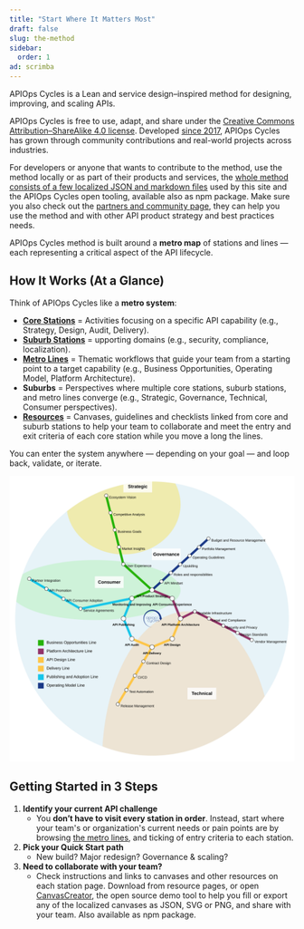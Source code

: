 ```yaml
---
title: "Start Where It Matters Most"
draft: false
slug: the-method
sidebar:
  order: 1
ad: scrimba
---
```


APIOps Cycles is a Lean and service design–inspired method for designing, improving, and scaling APIs.

APIOps Cycles is free to use, adapt, and share under the [Creative Commons Attribution–ShareAlike 4.0 license](https://creativecommons.org/licenses/by-sa/4.0/). Developed [since 2017](../changelog/), APIOps Cycles has grown through community contributions and real-world projects across industries.

For developers or anyone that wants to contribute to the method, use the method locally or as part of their products and services, the [whole method consists of a few localized JSON and markdown files](https://github.com/APIOpsCycles/apiops-cycles-method-data.git) used by this site and the APIOps Cycles open tooling, available also as npm package. Make sure you also check out the [partners and community page](../partners/), they can help you use the method and with other API product strategy and best practices needs. 

APIOps Cycles method is built around a **metro map** of stations and lines — each representing a critical aspect of the API lifecycle.

## How It Works (At a Glance)

Think of APIOps Cycles like a **metro system**:

- [**Core Stations**](../core-stations/) = Activities focusing on a specific API capability (e.g., Strategy, Design, Audit, Delivery).
- [**Suburb Stations**](../suburb-stations/) = upporting domains (e.g., security, compliance, localization).
- [**Metro Lines**](../lines/) = Thematic workflows that guide your team from a starting point to a target capability (e.g., Business Opportunities, Operating Model, Platform Architecture).
- **Suburbs** = Perspectives where multiple core stations, suburb stations, and metro lines converge (e.g., Strategic, Governance, Technical, Consumer perspectives).
- [**Resources**](../resources/) = Canvases, guidelines and checklists linked from core and suburb stations to help your team to collaborate and meet the entry and exit criteria of each core station while you move a long the lines.

You can enter the system anywhere — depending on your goal — and loop back, validate, or iterate.

![APIOps Cycles Metro Map](../../../assets/metro_map.svg)

## Getting Started in 3 Steps

1. **Identify your current API challenge**
    - You **don’t have to visit every station in order**. Instead, start where your team's or organization's current needs or pain points are by browsing [the metro lines](), and ticking of entry criteria to each station.
2. **Pick your Quick Start path**
    - New build? Major redesign? Governance & scaling? 
3. **Need to collaborate with your team?**
    - Check instructions and links to canvases and other resources on each station page. Download from resource pages, or open [CanvasCreator](http://canvascreator.apiopscycles.com), the open source demo tool to help you fill or export any of the localized canvases as JSON, SVG or PNG, and share with your team. Also available as npm package. 